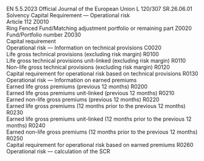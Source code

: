 EN  5.5.2023 Official Journal of the European Union L 120/307
 SR.26.06.01  
Solvency Capital Requirement — Operational risk  
Article 112  Z0010  
Ring Fenced Fund/Matching adjustment portfolio or remaining part  Z0020  
Fund/Portfolio number  Z0030  
Capital 
requirement  
Operational risk — Information on technical provisions  C0020  
Life gross technical provisions (excluding risk margin)  R0100  
Life gross technical provisions unit-linked (excluding risk margin)  R0110  
Non-life gross technical provisions (excluding risk margin)  R0120  
Capital requirement for operational risk based on technical provisions  R0130  
Operational risk — Information on earned premiums  
Earned life gross premiums (previous 12 months)  R0200  
Earned life gross premiums unit-linked (previous 12 months)  R0210  
Earned non-life gross premiums (previous 12 months)  R0220  
Earned life gross premiums (12 months prior to the previous 12 months)  R0230  
Earned life gross premiums unit-linked (12 months prior to the previous 12 months)  R0240  
Earned non-life gross premiums (12 months prior to the previous 12 months)  R0250  
Capital requirement for operational risk based on earned premiums  R0260  
Operational risk — calculation of the SCR